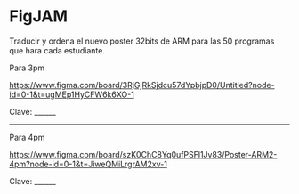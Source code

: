 # FigJAM

Traducir y ordena el nuevo poster 32bits de ARM para las 50 programas que hara cada estudiante.

Para 3pm

https://www.figma.com/board/3RjGjRkSjdcu57dYpbjpD0/Untitled?node-id=0-1&t=ugMEp1HyCFW6k6XO-1

Clave: ______

----

Para 4pm

https://www.figma.com/board/szK0ChC8Yq0ufPSFl1Jv83/Poster-ARM2-4pm?node-id=0-1&t=JiweQMiLrgrAM2xv-1

Clave: ______
